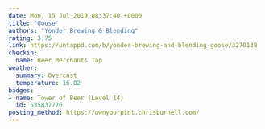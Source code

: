 ```yaml
---
date: Mon, 15 Jul 2019 08:37:40 +0000
title: "Goose"
authors: "Yonder Brewing & Blending"
rating: 3.75
link: https://untappd.com/b/yonder-brewing-and-blending-goose/3270138
checkin:
  name: Beer Merchants Tap
weather:
  summary: Overcast
  temperature: 16.02
badges:
- name: Tower of Beer (Level 14)
  id: 535837776
posting_method: https://ownyourpint.chrisburnell.com/
---
```

